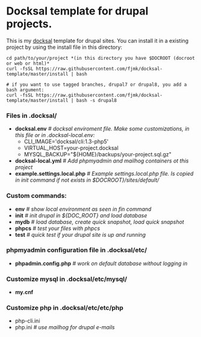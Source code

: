 # Docksal template for drupal projects.

This is my [docksal](http://docksal.readthedocs.io/en/master/) template for drupal sites. You can install it in a existing project by using the install file in this directory:
```
cd path/to/your/project *(in this directory you have $DOCROOT (docroot or web or html)*
curl -fsSL https://raw.githubusercontent.com/fjmk/docksal-template/master/install | bash

# if you want to use tagged branches, drupal7 or drupal8, you add a bash argument:
curl -fsSL https://raw.githubusercontent.com/fjmk/docksal-template/master/install | bash -s drupal8
```


### Files in .docksal/
- **docksal.env** *# docksal enviroment file. Make some customizations, in this file or in .docksal-local.env:*
  - CLI_IMAGE='docksal/cli:1.3-php5'
  - VIRTUAL_HOST=your-project.docksal
  - MYSQL_BACKUP="${HOME}/backups/your-project.sql.gz"
- **docksal-local.yml**    *# Add phpmyadmin and mailhog containers ot this project*
- **example.settings.local.php**    *# Example settings.local.php file. Is copied in init command if not exists in $DOCROOT}/sites/default/*

### Custom commands:
- **env** *# show local environment as seen in fin command*
- **init** *# init drupal in ${DOC_ROOT} and load database*
- **mydb** *# load database, create quick snapshot, load quick snapshot*
- **phpcs** *# test your files with phpcs*
- **test** *# quick test if your drupal site is up and running*

### phpmyadmin configuration file in .docksal/etc/
- **phpadmin.config.php** *# work on default database without logging in*

### Customize mysql in .docksal/etc/mysql/
- **my.cnf**

### Customize php in .docksal/etc/etc/php
- php-cli.ini
- php.ini *# use mailhog for drupal e-mails*
